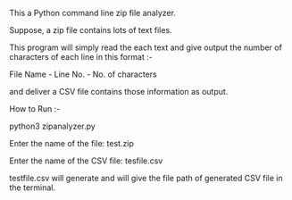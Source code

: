 This a Python command line zip file analyzer. 

Suppose, a zip file contains lots of text files. 

This program will simply read the each text and give output the number of characters of each line in this format :- 

File Name - Line No. - No. of characters 

and deliver a CSV file contains those information as output. 

How to Run :- 

python3 zipanalyzer.py

Enter the name of the file: test.zip

Enter the name of the CSV file: tesfile.csv

testfile.csv will generate and will give the file path of generated CSV file in the terminal.
